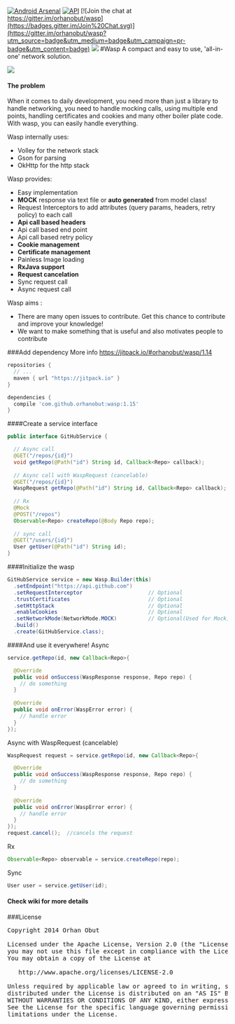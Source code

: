 [![Android Arsenal](https://img.shields.io/badge/Android%20Arsenal-Wasp-brightgreen.svg?style=flat)](https://android-arsenal.com/details/1/1412)    [![API](https://img.shields.io/badge/API-10%2B-brightgreen.svg?style=flat)](https://android-arsenal.com/api?level=10) [![Join the chat at https://gitter.im/orhanobut/wasp](https://badges.gitter.im/Join%20Chat.svg)](https://gitter.im/orhanobut/wasp?utm_source=badge&utm_medium=badge&utm_campaign=pr-badge&utm_content=badge) [![](https://img.shields.io/badge/AndroidWeekly-%23143-blue.svg)](http://androidweekly.net/issues/issue-143)
#Wasp
A compact and easy to use, 'all-in-one' network solution. 

<img src='https://github.com/orhanobut/wasp/blob/master/images/wasp-diagram.png'/>

#### The problem
When it comes to daily development, you need more than just a library to handle networking, you need to handle mocking calls, using multiple end points, handling certificates and cookies and many other boiler plate code. With wasp, you can easily handle everything.

Wasp internally uses:
- Volley for the network stack
- Gson for parsing
- OkHttp for the http stack

Wasp provides:
- Easy implementation
- **MOCK** response via text file or **auto generated** from model class!
- Request Interceptors to add attributes (query params, headers, retry policy) to each call
- **Api call based headers**
- Api call based end point
- Api call based retry policy
- **Cookie management**
- **Certificate management**
- Painless Image loading
- **RxJava support**
- **Request cancelation**
- Sync request call
- Async request call

Wasp aims :
- There are many open issues to contribute. Get this chance to contribute and improve your knowledge!
- We want to make something that is useful and also motivates people to contribute

###Add dependency
More info https://jitpack.io/#orhanobut/wasp/1.14
```groovy
repositories {
  // ...
  maven { url "https://jitpack.io" }
}

dependencies {
  compile 'com.github.orhanobut:wasp:1.15'
}
```

####Create a service interface

```java
public interface GitHubService {

  // Async call
  @GET("/repos/{id}")
  void getRepo(@Path("id") String id, Callback<Repo> callback);
  
  // Async call with WaspRequest (cancelable)
  @GET("/repos/{id}")
  WaspRequest getRepo(@Path("id") String id, Callback<Repo> callback);
    
  // Rx
  @Mock
  @POST("/repos")
  Observable<Repo> createRepo(@Body Repo repo);
  
  // sync call
  @GET("/users/{id}")
  User getUser(@Path("id") String id);
}
```

####Initialize the wasp

```java
GitHubService service = new Wasp.Builder(this)
  .setEndpoint("https://api.github.com")
  .setRequestInterceptor                     // Optional
  .trustCertificates                         // Optional
  .setHttpStack                              // Optional
  .enableCookies                             // Optional
  .setNetworkMode(NetworkMode.MOCK)          // Optional(Used for Mock)
  .build()
  .create(GitHubService.class);
```

####And use it everywhere!
Async
```java
service.getRepo(id, new Callback<Repo>{

  @Override
  public void onSuccess(WaspResponse response, Repo repo) {
    // do something
  }
  
  @Override
  public void onError(WaspError error) {
    // handle error
  }
});
```

Async with WaspRequest (cancelable)
```java
WaspRequest request = service.getRepo(id, new Callback<Repo>{

  @Override
  public void onSuccess(WaspResponse response, Repo repo) {
    // do something
  }
  
  @Override
  public void onError(WaspError error) {
    // handle error
  }
});
request.cancel();  //cancels the request
```

Rx
```java
Observable<Repo> observable = service.createRepo(repo);
```

Sync
```java
User user = service.getUser(id);
```
#### Check wiki for more details

###License
<pre>
Copyright 2014 Orhan Obut

Licensed under the Apache License, Version 2.0 (the "License");
you may not use this file except in compliance with the License.
You may obtain a copy of the License at

   http://www.apache.org/licenses/LICENSE-2.0

Unless required by applicable law or agreed to in writing, software
distributed under the License is distributed on an "AS IS" BASIS,
WITHOUT WARRANTIES OR CONDITIONS OF ANY KIND, either express or implied.
See the License for the specific language governing permissions and
limitations under the License.
</pre>

